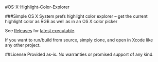 #OS-X-Highlight-Color-Explorer

###Simple OS X System prefs highlight color explorer – get the current highlight color as RGB as well as in an OS X color picker

See [Releases](/releases) for [latest executable](/releases/latest).

If you want to run/build from source, simply clone, and open in Xcode like any other project.

##License
Provided as-is. No warranties or promised support of any kind.